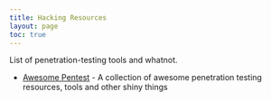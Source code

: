 ```yaml
---
title: Hacking Resources
layout: page
toc: true
---
```


List of penetration-testing tools and whatnot.

- [Awesome Pentest](https://github.com/enaqx/awesome-pentest) - A collection of awesome penetration testing resources, tools and other shiny things